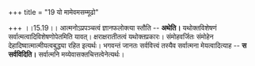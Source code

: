 +++
title = "19 यो मामेवमसम्मूढो"

+++
।।15.19।। आत्मनोऽप्रपञ्चत्वं ज्ञानफलोक्त्या स्तौति -- **अथेति।**
यथोक्तविशेषणं सर्वात्मत्वादिविशेषणोपेतमिति यावत्। क्षराक्षरातीतत्वं
यथोक्तप्रकारः। संमोहवर्जितः संमोहेन देहादिष्वात्मात्मीयत्वबुद्ध्या रहित
इत्यर्थः। भगवन्तं जानतः सर्ववित्त्वं तस्यैव सर्वात्मना मेयत्वादित्याह --
**स सर्वविदिति।** सर्वात्मनि मय्येवासक्तचित्तत्वेनेत्यर्थः।
